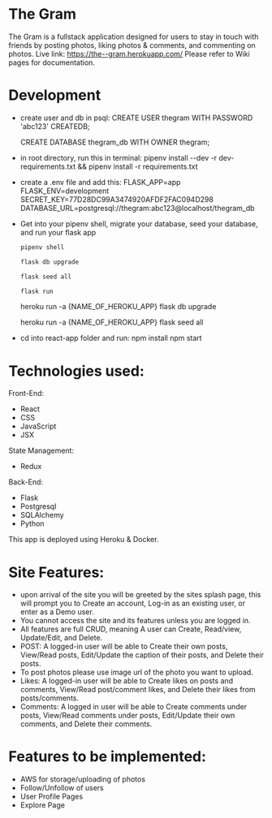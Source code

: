 # The Gram
The Gram is a fullstack application designed for users to stay in touch with friends by posting photos, liking photos & comments, and commenting on photos. Live link: https://the--gram.herokuapp.com/ Please refer to Wiki pages for documentation.

# Development
- create user and db in psql:
    CREATE USER thegram WITH PASSWORD 'abc123' CREATEDB;

    CREATE DATABASE thegram_db WITH OWNER thegram;


- in root directory, run this in terminal:
    pipenv install --dev -r dev-requirements.txt && pipenv install -r requirements.txt

- create a .env file and add this:
    FLASK_APP=app
    FLASK_ENV=development
    SECRET_KEY=77D28DC99A3474920AFDF2FAC094D298
    DATABASE_URL=postgresql://thegram:abc123@localhost/thegram_db

- Get into your pipenv shell, migrate your database, seed your database, and run your flask app

   ```bash
   pipenv shell
   ```

   ```bash
   flask db upgrade
   ```

   ```bash
   flask seed all
   ```

   ```bash
   flask run
   ```

   heroku run -a {NAME_OF_HEROKU_APP} flask db upgrade

   heroku run -a {NAME_OF_HEROKU_APP} flask seed all




- cd into react-app folder and run:
    npm install
    npm start


# Technologies used:
Front-End:
- React
- CSS
- JavaScript
- JSX

State Management:
- Redux

Back-End:
- Flask
- Postgresql
- SQLAlchemy
- Python

This app is deployed using Heroku & Docker.

# Site Features:
- upon arrival of the site you will be greeted by the sites splash page, this will prompt you to Create an account, Log-in as an existing user, or enter as a Demo user.
- You cannot access the site and its features unless you are logged in.
- All features are full CRUD, meaning A user can Create, Read/view, Update/Edit, and Delete.
- POST: A logged-in user will be able to Create their own posts, View/Read posts, Edit/Update the caption of their posts, and Delete their posts.
- To post photos please use image url of the photo you want to upload.
- Likes: A logged-in user will be able to Create likes on posts and comments, View/Read post/comment likes, and Delete their likes from posts/comments.
- Comments: A logged in user will be able to Create comments under posts, View/Read comments under posts, Edit/Update their own comments, and Delete their comments.

# Features to be implemented:
- AWS for storage/uploading of photos
- Follow/Unfollow of users
- User Profile Pages
- Explore Page
